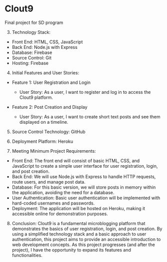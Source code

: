 # Clout9
Final project for SD program

3. Technology Stack:
- Front End: HTML, CSS, JavaScript
- Back End: Node.js with Express
- Database: Firebase
- Source Control: Git
- Hosting: Firebase

4. Initial Features and User Stories:
- Feature 1: User Registration and Login
  - User Story: As a user, I want to register and log in to access the Clout9 platform. 

- Feature 2: Post Creation and Display
  - User Story: As a user, I want to create short text posts and see them displayed on a timeline.

5. Source Control Technology:
GitHub

6. Deployment Platform:
Heroku

7. Meeting Minimum Project Requirements:
- Front End: The front end will consist of basic HTML, CSS, and JavaScript to create a simple user interface for user registration, login, and post creation.
- Back End: We will use Node.js with Express to handle HTTP requests, route users, and manage post data.
- Database: For this basic version, we will store posts in memory within the application, avoiding the need for a database.
- User Authentication: Basic user authentication will be implemented with hard-coded usernames and passwords.
- Deployment: The application will be hosted on Heroku, making it accessible online for demonstration purposes.

8. Conclusion:
Clout9 is a fundamental microblogging platform that demonstrates the basics of user registration, login, and post creation. By using a simplified technology stack and a basic approach to user authentication, this project aims to provide an accessible introduction to web development concepts. As this project progresses (and after the project), I have the opportunity to expand its features and functionalities.
